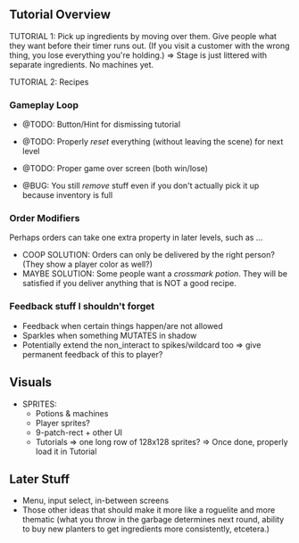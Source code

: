 
## Tutorial Overview

TUTORIAL 1: Pick up ingredients by moving over them. Give people what they want before their timer runs out. (If you visit a customer with the wrong thing, you lose everything you're holding.)
=> Stage is just littered with separate ingredients. No machines yet.

TUTORIAL 2: Recipes

### Gameplay Loop

* @TODO: Button/Hint for dismissing tutorial
* @TODO: Properly _reset_ everything (without leaving the scene) for next level
* @TODO: Proper game over screen (both win/lose)

* @BUG: You still _remove_ stuff even if you don't actually pick it up because inventory is full

### Order Modifiers

Perhaps orders can take one extra property in later levels, such as ...

* COOP SOLUTION: Orders can only be delivered by the right person? (They show a player color as well?)
* MAYBE SOLUTION: Some people want a _crossmark potion_. They will be satisfied if you deliver anything that is NOT a good recipe.

### Feedback stuff I shouldn't forget

* Feedback when certain things happen/are not allowed
* Sparkles when something MUTATES in shadow
* Potentially extend the non_interact to spikes/wildcard too => give permanent feedback of this to player?

## Visuals

* SPRITES:
  * Potions & machines
  * Player sprites?
  * 9-patch-rect + other UI
  * Tutorials => one long row of 128x128 sprites? => Once done, properly load it in Tutorial

## Later Stuff

* Menu, input select, in-between screens
* Those other ideas that should make it more like a roguelite and more thematic (what you throw in the garbage determines next round, ability to buy new planters to get ingredients more consistently, etcetera.)
